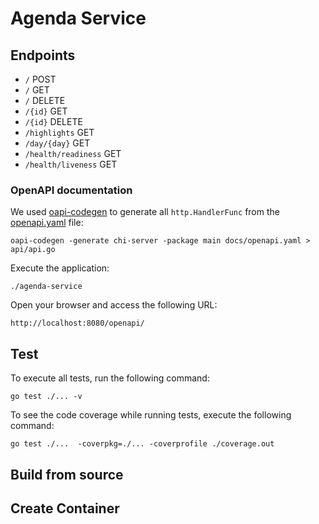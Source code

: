 # Agenda Service

## Endpoints

- `/` POST 
- `/` GET
- `/` DELETE
- `/{id}` GET
- `/{id}` DELETE
- `/highlights` GET
- `/day/{day}` GET
- `/health/readiness` GET
- `/health/liveness` GET

### OpenAPI documentation

We used [oapi-codegen](https://github.com/deepmap/oapi-codegen) to generate all `http.HandlerFunc` from the [openapi.yaml](docs/openapi.yaml) file:

```shell
oapi-codegen -generate chi-server -package main docs/openapi.yaml > api/api.go      
```

Execute the application:

```shell
./agenda-service
```

Open your browser and access the following URL:
```http request
http://localhost:8080/openapi/
```

## Test

To execute all tests, run the following command:

```shell
go test ./... -v
```

To see the code coverage while running tests, execute the following command:

```shell
go test ./...  -coverpkg=./... -coverprofile ./coverage.out
```

## Build from source

## Create Container
